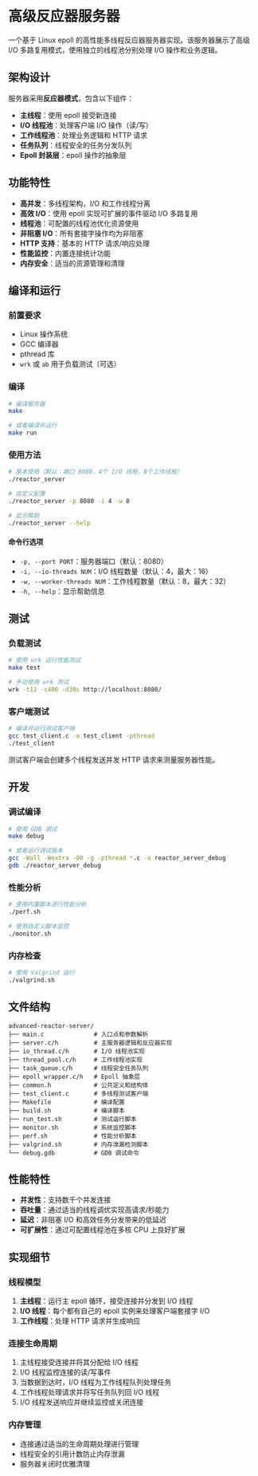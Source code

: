 # 高级反应器服务器

一个基于 Linux epoll 的高性能多线程反应器服务器实现。该服务器展示了高级 I/O 多路复用模式，使用独立的线程池分别处理 I/O 操作和业务逻辑。

## 架构设计

服务器采用**反应器模式**，包含以下组件：

- **主线程**：使用 epoll 接受新连接
- **I/O 线程池**：处理客户端 I/O 操作（读/写）
- **工作线程池**：处理业务逻辑和 HTTP 请求
- **任务队列**：线程安全的任务分发队列
- **Epoll 封装层**：epoll 操作的抽象层

## 功能特性

- **高并发**：多线程架构，I/O 和工作线程分离
- **高效 I/O**：使用 epoll 实现可扩展的事件驱动 I/O 多路复用
- **线程池**：可配置的线程池优化资源使用
- **非阻塞 I/O**：所有套接字操作均为非阻塞
- **HTTP 支持**：基本的 HTTP 请求/响应处理
- **性能监控**：内置连接统计功能
- **内存安全**：适当的资源管理和清理

## 编译和运行

### 前置要求

- Linux 操作系统
- GCC 编译器
- pthread 库
- `wrk` 或 `ab` 用于负载测试（可选）

### 编译

```bash
# 编译服务器
make

# 或者编译并运行
make run
```

### 使用方法

```bash
# 基本使用（默认：端口 8080，4个 I/O 线程，8个工作线程）
./reactor_server

# 自定义配置
./reactor_server -p 8080 -i 4 -w 8

# 显示帮助
./reactor_server --help
```

#### 命令行选项

- `-p, --port PORT`：服务器端口（默认：8080）
- `-i, --io-threads NUM`：I/O 线程数量（默认：4，最大：16）
- `-w, --worker-threads NUM`：工作线程数量（默认：8，最大：32）
- `-h, --help`：显示帮助信息

## 测试

### 负载测试

```bash
# 使用 wrk 运行性能测试
make test

# 手动使用 wrk 测试
wrk -t12 -c400 -d30s http://localhost:8080/
```

### 客户端测试

```bash
# 编译并运行测试客户端
gcc test_client.c -o test_client -pthread
./test_client
```

测试客户端会创建多个线程发送并发 HTTP 请求来测量服务器性能。

## 开发

### 调试编译

```bash
# 使用 GDB 调试
make debug

# 或者运行调试版本
gcc -Wall -Wextra -O0 -g -pthread *.c -o reactor_server_debug
gdb ./reactor_server_debug
```

### 性能分析

```bash
# 使用内置脚本进行性能分析
./perf.sh

# 使用自定义脚本监控
./monitor.sh
```

### 内存检查

```bash
# 使用 Valgrind 运行
./valgrind.sh
```

## 文件结构

```
advanced-reactor-server/
├── main.c              # 入口点和参数解析
├── server.c/h          # 主服务器逻辑和反应器实现
├── io_thread.c/h       # I/O 线程池实现
├── thread_pool.c/h     # 工作线程池实现
├── task_queue.c/h      # 线程安全任务队列
├── epoll_wrapper.c/h   # Epoll 抽象层
├── common.h            # 公共定义和结构体
├── test_client.c       # 多线程测试客户端
├── Makefile            # 编译配置
├── build.sh            # 编译脚本
├── run_test.sh         # 测试运行脚本
├── monitor.sh          # 系统监控脚本
├── perf.sh             # 性能分析脚本
├── valgrind.sh         # 内存泄漏检测脚本
└── debug.gdb           # GDB 调试命令
```

## 性能特性

- **并发性**：支持数千个并发连接
- **吞吐量**：通过适当的线程调优实现高请求/秒能力
- **延迟**：非阻塞 I/O 和高效任务分发带来的低延迟
- **可扩展性**：通过可配置线程池在多核 CPU 上良好扩展

## 实现细节

### 线程模型

1. **主线程**：运行主 epoll 循环，接受连接并分发到 I/O 线程
2. **I/O 线程**：每个都有自己的 epoll 实例来处理客户端套接字 I/O
3. **工作线程**：处理 HTTP 请求并生成响应

### 连接生命周期

1. 主线程接受连接并将其分配给 I/O 线程
2. I/O 线程监控连接的读/写事件
3. 当数据到达时，I/O 线程为工作线程队列处理任务
4. 工作线程处理请求并将写任务队列回 I/O 线程
5. I/O 线程发送响应并继续监控或关闭连接

### 内存管理

- 连接通过适当的生命周期处理进行管理
- 线程安全的引用计数防止内存泄漏
- 服务器关闭时优雅清理

